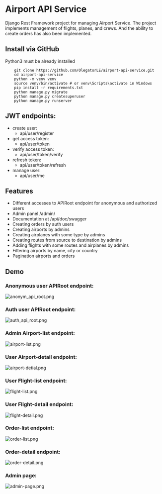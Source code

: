 # Airport API Service

Django Rest Framework project for managing Airport Service.
The project implements management of flights, planes, and crews. And the ability to create orders has also been implemented.

## Install via GitHub

Python3 must be already installed
```shell
    git clone https://github.com/OlegatorLE/airport-api-service.git
    cd airport-api-service
    python -m venv venv
    source venv/bin/activate # or venv\Scripts\activate in Windows
    pip install -r requirements.txt
    python manage.py migrate
    python manage.py createsuperuser
    python manage.py runserver
```

## JWT endpoints:
- create user:
  - api/user/register
- get access token:
  - api/user/token
- verify access token:
  - api/user/token/verify
- refresh token:
  - api/user/token/refresh
- manage user:
  - api/user/me

## Features

- Different accesses to APIRoot endpoint for anonymous and authorized users
- Admin panel /admin/
- Documentation at /api/doc/swagger
- Creating orders by auth users
- Creating airports by admins
- Creating airplanes with some type by admins
- Creating routes from source to destination by admins
- Adding flights with some routes and airplanes by admins
- Filtering airports by name, city or country
- Pagination airports and orders

## Demo
### Anonymous user APIRoot endpoint:

![anonym_api_root.png](https://github.com/OlegatorLE/airport-api-service/blob/develop/demo_images/anonym_api_root.png)

### Auth user APIRoot endpoint:

![auth_api_root.png](https://github.com/OlegatorLE/airport-api-service/blob/develop/demo_images/auth_api_root.png)

### Admin Airport-list endpoint:

![airport-list.png](https://github.com/OlegatorLE/airport-api-service/blob/develop/demo_images/airport-list.png)

### User Airport-detail endpoint:

![airport-detial.png](https://github.com/OlegatorLE/airport-api-service/blob/develop/demo_images/airport-detial.png)

### User Flight-list endpoint:

![flight-list.png](https://github.com/OlegatorLE/airport-api-service/blob/develop/demo_images/flight-list.png)

### User Flight-detail endpoint:

![flight-detail.png](https://github.com/OlegatorLE/airport-api-service/blob/develop/demo_images/flight-detail.png)

### Order-list endpoint:

![order-list.png](https://github.com/OlegatorLE/airport-api-service/blob/develop/demo_images/order-list.png)

### Order-detail endpoint:

![order-detail.png](https://github.com/OlegatorLE/airport-api-service/blob/develop/demo_images/order-detail.png)

### Admin page:

![admin-page.png](https://github.com/OlegatorLE/airport-api-service/blob/develop/demo_images/admin-page.png)
